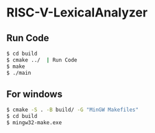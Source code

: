 # RISC-V-LexicalAnalyzer

## Run Code
```sh
$ cd build
$ cmake ../  | Run Code
$ make
$ ./main
```

## For windows
```sh
$ cmake -S . -B build/ -G "MinGW Makefiles"
$ cd build
$ mingw32-make.exe
```